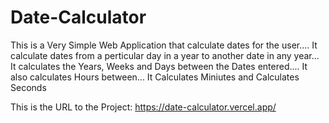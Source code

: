 # Date-Calculator
This is a Very Simple Web Application that calculate dates for the user....
It calculate dates from a perticular day in a year to another date in any year...
It calculates the Years, Weeks and Days between the Dates entered....
It also calculates Hours between...
It Calculates Miniutes
and Calculates Seconds

This is the URL to the Project: https://date-calculator.vercel.app/
